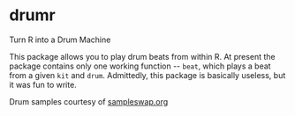 # drumr
Turn R into a Drum Machine

This package allows you to play drum beats from within R. At present the package contains only one working function -- `beat`, which plays a beat from a given `kit` and `drum`. Admittedly, this package is basically useless, but it was fun to write. 


Drum samples courtesy of [sampleswap.org](sampleswap.org)




